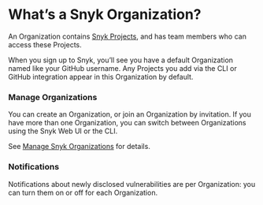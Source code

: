 # What’s a Snyk Organization?

An Organization contains [Snyk Projects](../../manage-issues/introduction-to-snyk-projects/), and has team members who can access these Projects.

When you sign up to Snyk, you’ll see you have a default Organization named like your GitHub username. Any Projects you add via the CLI or GitHub integration appear in this Organization by default.

### Manage Organizations

You can create an Organization, or join an Organization by invitation. If you have more than one Organization, you can switch between Organizations using the Snyk Web UI or the CLI.

See [Manage Snyk Organizations](../structure-account-for-high-application-performance/manage-snyk-organizations.md) for details.

### Notifications

Notifications about newly disclosed vulnerabilities are per Organization: you can turn them on or off for each Organization.

